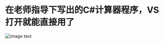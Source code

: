 # 在老师指导下写出的C#计算器程序，VS打开就能直接用了
![image text](https://github.com/zhongjidalao/jisuanqi/edit/master/预览图.png)
